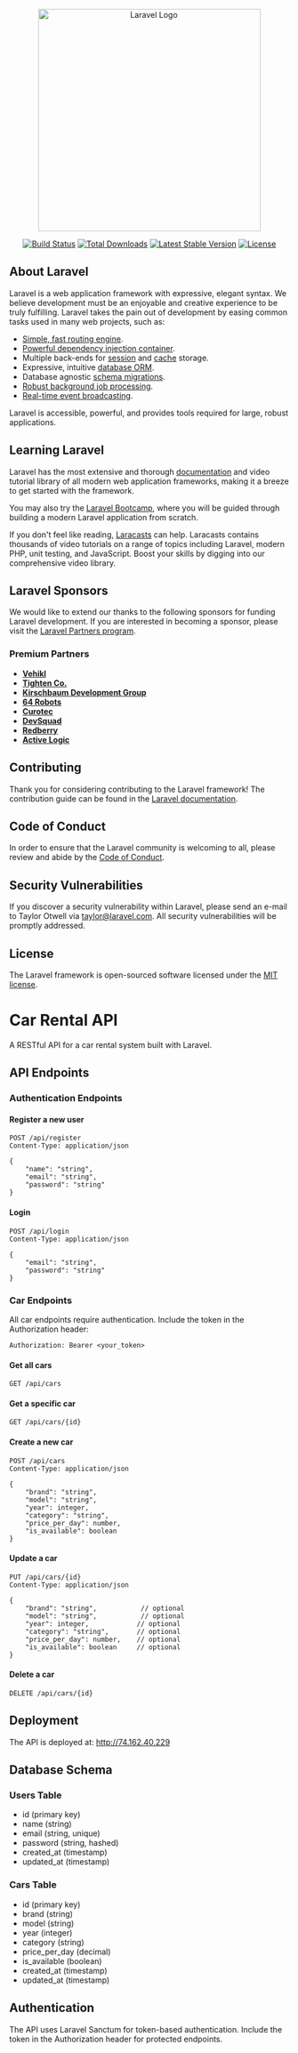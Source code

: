 <p align="center"><a href="https://laravel.com" target="_blank"><img src="https://raw.githubusercontent.com/laravel/art/master/logo-lockup/5%20SVG/2%20CMYK/1%20Full%20Color/laravel-logolockup-cmyk-red.svg" width="400" alt="Laravel Logo"></a></p>

<p align="center">
<a href="https://github.com/laravel/framework/actions"><img src="https://github.com/laravel/framework/workflows/tests/badge.svg" alt="Build Status"></a>
<a href="https://packagist.org/packages/laravel/framework"><img src="https://img.shields.io/packagist/dt/laravel/framework" alt="Total Downloads"></a>
<a href="https://packagist.org/packages/laravel/framework"><img src="https://img.shields.io/packagist/v/laravel/framework" alt="Latest Stable Version"></a>
<a href="https://packagist.org/packages/laravel/framework"><img src="https://img.shields.io/packagist/l/laravel/framework" alt="License"></a>
</p>

## About Laravel

Laravel is a web application framework with expressive, elegant syntax. We believe development must be an enjoyable and creative experience to be truly fulfilling. Laravel takes the pain out of development by easing common tasks used in many web projects, such as:

- [Simple, fast routing engine](https://laravel.com/docs/routing).
- [Powerful dependency injection container](https://laravel.com/docs/container).
- Multiple back-ends for [session](https://laravel.com/docs/session) and [cache](https://laravel.com/docs/cache) storage.
- Expressive, intuitive [database ORM](https://laravel.com/docs/eloquent).
- Database agnostic [schema migrations](https://laravel.com/docs/migrations).
- [Robust background job processing](https://laravel.com/docs/queues).
- [Real-time event broadcasting](https://laravel.com/docs/broadcasting).

Laravel is accessible, powerful, and provides tools required for large, robust applications.

## Learning Laravel

Laravel has the most extensive and thorough [documentation](https://laravel.com/docs) and video tutorial library of all modern web application frameworks, making it a breeze to get started with the framework.

You may also try the [Laravel Bootcamp](https://bootcamp.laravel.com), where you will be guided through building a modern Laravel application from scratch.

If you don't feel like reading, [Laracasts](https://laracasts.com) can help. Laracasts contains thousands of video tutorials on a range of topics including Laravel, modern PHP, unit testing, and JavaScript. Boost your skills by digging into our comprehensive video library.

## Laravel Sponsors

We would like to extend our thanks to the following sponsors for funding Laravel development. If you are interested in becoming a sponsor, please visit the [Laravel Partners program](https://partners.laravel.com).

### Premium Partners

- **[Vehikl](https://vehikl.com/)**
- **[Tighten Co.](https://tighten.co)**
- **[Kirschbaum Development Group](https://kirschbaumdevelopment.com)**
- **[64 Robots](https://64robots.com)**
- **[Curotec](https://www.curotec.com/services/technologies/laravel/)**
- **[DevSquad](https://devsquad.com/hire-laravel-developers)**
- **[Redberry](https://redberry.international/laravel-development/)**
- **[Active Logic](https://activelogic.com)**

## Contributing

Thank you for considering contributing to the Laravel framework! The contribution guide can be found in the [Laravel documentation](https://laravel.com/docs/contributions).

## Code of Conduct

In order to ensure that the Laravel community is welcoming to all, please review and abide by the [Code of Conduct](https://laravel.com/docs/contributions#code-of-conduct).

## Security Vulnerabilities

If you discover a security vulnerability within Laravel, please send an e-mail to Taylor Otwell via [taylor@laravel.com](mailto:taylor@laravel.com). All security vulnerabilities will be promptly addressed.

## License

The Laravel framework is open-sourced software licensed under the [MIT license](https://opensource.org/licenses/MIT).

# Car Rental API

A RESTful API for a car rental system built with Laravel.

## API Endpoints

### Authentication Endpoints

#### Register a new user
```http
POST /api/register
Content-Type: application/json

{
    "name": "string",
    "email": "string",
    "password": "string"
}
```

#### Login
```http
POST /api/login
Content-Type: application/json

{
    "email": "string",
    "password": "string"
}
```

### Car Endpoints
All car endpoints require authentication. Include the token in the Authorization header:
```http
Authorization: Bearer <your_token>
```

#### Get all cars
```http
GET /api/cars
```

#### Get a specific car
```http
GET /api/cars/{id}
```

#### Create a new car
```http
POST /api/cars
Content-Type: application/json

{
    "brand": "string",
    "model": "string",
    "year": integer,
    "category": "string",
    "price_per_day": number,
    "is_available": boolean
}
```

#### Update a car
```http
PUT /api/cars/{id}
Content-Type: application/json

{
    "brand": "string",           // optional
    "model": "string",           // optional
    "year": integer,            // optional
    "category": "string",       // optional
    "price_per_day": number,    // optional
    "is_available": boolean     // optional
}
```

#### Delete a car
```http
DELETE /api/cars/{id}
```

## Deployment

The API is deployed at: http://74.162.40.229

## Database Schema

### Users Table
- id (primary key)
- name (string)
- email (string, unique)
- password (string, hashed)
- created_at (timestamp)
- updated_at (timestamp)

### Cars Table
- id (primary key)
- brand (string)
- model (string)
- year (integer)
- category (string)
- price_per_day (decimal)
- is_available (boolean)
- created_at (timestamp)
- updated_at (timestamp)

## Authentication

The API uses Laravel Sanctum for token-based authentication. Include the token in the Authorization header for protected endpoints.
